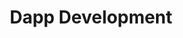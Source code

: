 ---
home: true
heroText: Dapp Development
heroImage: /images/logo.svg
title: Dapp Development
actions: 
  - text: Introduction
    link:  /en/dapp/Introduction
    type: secondary
  - text: UnitDomains Lib
    link: /en/dapp/UnitDomainsLib
    type: secondary
  - text: Use of the UnitDomains Lib
    link: /en/dapp/WorkingWithUnitDomains
    type: secondary
  - text: Domain resolution
    link: /en/dapp/ResolvingNames
    type: secondary
  - text: Domain information
    link: /en/dapp/DomainInfos
    type: secondary
    
footer: Copyright © 2022 unit.domains All Rights Reserved.
---